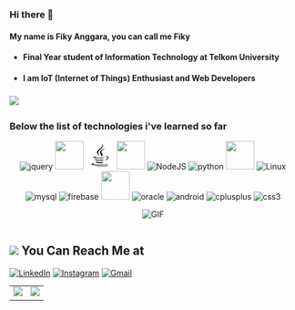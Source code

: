 
### Hi there 👋
#### My name is Fiky Anggara, you can call me Fiky
- #### Final Year student of Information Technology at Telkom University
- #### I am IoT (Internet of Things) Enthusiast and Web Developers
<h3 align="justify"><h3>
    <h3 align="justify"><h3>
<img src='https://visitor-badge.laobi.icu/badge?page_id=fiky-web.fiky-web')>
<h3>Below the list of technologies i've learned so far</h3>
    <p align="center">
        <img src="https://raw.githubusercontent.com/vorillaz/devicons/master/!SVG/jquery_logo.svg" alt="jquery" width="50" height="50" />
        <img src="https://img.icons8.com/color/48/000000/javascript.png" width="50" height="50">
        <img src="https://raw.githubusercontent.com/vorillaz/devicons/master/!SVG/java.svg" alt="JAVA" width="50" height="50"/> 
        <img src="https://img.icons8.com/color/48/000000/html-5.png" width="50" height="50" />
        <img src="https://img.icons8.com/color/48/000000/nodejs.png" alt="NodeJS" width="50" height="50"/> 
        <img src="https://img.icons8.com/color/48/000000/python.png" alt="python" width="50" height="50"/>
        <img src="https://img.icons8.com/color/48/000000/kotlin.png" height="50" width="50"/>
        <img src="https://img.icons8.com/color/48/000000/linux.png" alt="Linux"  width="50" height="50" />
        <img src="https://img.icons8.com/ios-filled/50/000000/mysql-logo.png" alt="mysql"  width="50" height="50" /> 
        <img src="https://img.icons8.com/color/48/000000/firebase.svg" alt="firebase"  width="50px" height="50" /> 
        <img src="https://img.icons8.com/fluent/40/000000/arduino.png" height="50" width="50"/>
        <img src="https://img.icons8.com/color/64/000000/oracle-logo.png" alt="oracle"  width="50" height="50" /> 
        <img src="https://img.icons8.com/fluent/48/000000/android-os.png" alt="android"  width="50" height="50" />
        <img src="https://img.icons8.com/color/48/000000/c-plus-plus-logo.png" alt="cplusplus"  width="50" height="50" />
        <img src="https://img.icons8.com/dusk/48/000000/css3.png" alt="css3"  width="50" height="50" />
       </p>
<table>
<p align="center">
        <img alt="GIF" src="https://github.com/abhisheknaiidu/abhisheknaiidu/blob/master/code.gif?raw=true" width="650" height="350" />
</p>

<table>
    <tr>
        <td>
            <img height="170em" src="https://github-readme-stats-eight-theta.vercel.app/api/top-langs/?username=fiky-web&layout=compact&langs_count=8&theme=buefy"/>
        </td>
        <td>
            <img height="170em" src="https://github-readme-stats-eight-theta.vercel.app/api?username=fiky-web&show_icons=true&theme=buefy&include_all_commits=true&count_private=true"/>
        </td>
    </tr>
       
## <img src="https://github.com/TheDudeThatCode/TheDudeThatCode/blob/master/Assets/hmm.gif" height="18px"> You Can Reach Me at 

<p>
  <a href="https://www.linkedin.com/in/fiky-anggara" target="_blank"><img alt="LinkedIn" src="https://img.shields.io/badge/linkedin-%230077B5.svg?&style=for-the-badge&logo=linkedin&logoColor=white" /></a>
    <a href="https://www.instagram.com/fikyanggara05/" target="_blank"><img alt="Instagram" src="https://img.shields.io/badge/instagram-%23E4405F.svg?&style=for-the-badge&logo=instagram&logoColor=white" /></a>  
  <a href="mailto:fikyanggara05@gmail.com" target="_blank"><img alt="Gmail" src="https://img.shields.io/badge/gmail-D14836?&style=for-the-badge&logo=gmail&logoColor=white" /></a>  

</p>
